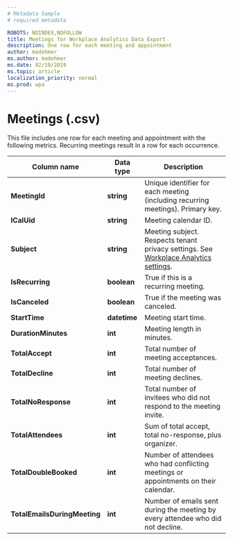```yaml
---
# Metadata Sample
# required metadata

ROBOTS: NOINDEX,NOFOLLOW
title: Meetings for Workplace Analytics Data Export
description: One row for each meeting and appointment
author: madehmer
ms.author: madehmer
ms.date: 02/19/2019
ms.topic: article
localization_priority: normal
ms.prod: wpa
---
```

# Meetings (.csv)

This file includes one row for each meeting and appointment with the following metrics. Recurring meetings result in a row for each occurrence.
  
|Column name|Data type|Description|
|-----------------|---------------|-----------------|
|**MeetingId**|**string**|Unique identifier for each meeting (including recurring meetings). Primary key.|
|**ICalUid**|**string**|Meeting calendar ID.|  
|**Subject**|**string**|Meeting subject. Respects tenant privacy settings. See [Workplace Analytics settings](../use/settings.md#privacy-settings).|
|**IsRecurring**|**boolean**|True if this is a recurring meeting.|
|**IsCanceled**|**boolean**|True if the meeting was canceled.|
|**StartTime**|**datetime**|Meeting start time.|
|**DurationMinutes**|**int**|Meeting length in minutes.|
|**TotalAccept**|**int**|Total number of meeting acceptances.|
|**TotalDecline**|**int**|Total number of meeting declines.|
|**TotalNoResponse**|**int**|Total number of invitees who did not respond to the meeting invite.|
|**TotalAttendees**|**int**|Sum of total accept, total no-response, plus organizer.|
|**TotalDoubleBooked**|**int**|Number of attendees who had conflicting meetings or appointments on their calendar.|
|**TotalEmailsDuringMeeting**|**int**|Number of emails sent during the meeting by every attendee who did not decline.|
